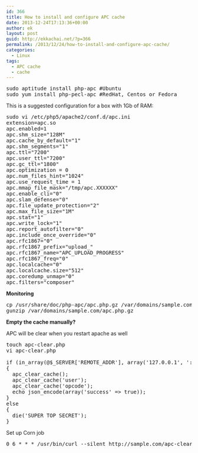 ```yaml
---
id: 366
title: How to install and configure APC cache
date: 2013-12-24T17:13:36+00:00
author: ek
layout: post
guid: http://ekkachai.net/?p=366
permalink: /2013/12/24/how-to-install-and-configure-apc-cache/
categories:
  - Linux
tags:
  - APC cache
  - cache
---
```

<pre>sudo aptitude install php-apc #Ubuntu
sudo yum install php-pecl-apc #RedHat, Centos or Fedora
</pre>

This is a suggested configuration for a box with 1Gb of RAM:

<pre>sudo vi /etc/php5/apache2/conf.d/apc.ini 
extension=apc.so
apc.enabled=1
apc.shm_size="128M"
apc.cache_by_default="1"
apc.shm_segments="1"
apc.ttl="7200"
apc.user_ttl="7200"
apc.gc_ttl="1800"
apc.optimization = 0
apc.num_files_hint="1024"
apc.use_request_time = 1
apc.mmap_file_mask="/tmp/apc.XXXXXX"
apc.enable_cli="0"
apc.slam_defense="0"
apc.file_update_protection="2"
apc.max_file_size="1M"
apc.stat="1"
apc.write_lock="1"
apc.report_autofilter="0"
apc.include_once_override="0"
apc.rfc1867="0"
apc.rfc1867_prefix="upload_"
apc.rfc1867_name="APC_UPLOAD_PROGRESS"
apc.rfc1867_freq="0"
apc.localcache="0"
apc.localcache.size="512"
apc.coredump_unmap="0"
apc.filters="composer"
</pre>

**Monitoring**

<pre>cp /usr/share/doc/php-apc/apc.php.gz /var/domains/sample.com/apc.php.gz
gunzip /var/domains/sample.com/apc.php.gz
</pre>

**Empty the cache manually?**
  
APC will be clear when you restart apache as well

<pre>touch apc-clear.php
vi apc-clear.php

if (in_array(@$_SERVER['REMOTE_ADDR'], array('127.0.0.1', '::1')))
{
  apc_clear_cache();
  apc_clear_cache('user');
  apc_clear_cache('opcode');
  echo json_encode(array('success' => true));
}
else
{
  die('SUPER TOP SECRET');
}
</pre>

Set up Corn job

<pre>0 6 * * * /usr/bin/curl --silent http://sample.com/apc-clear.php
</pre>